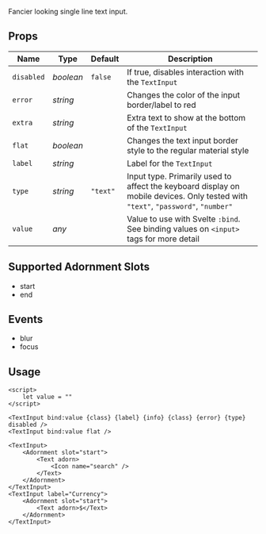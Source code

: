 Fancier looking single line text input.

## Props
| Name | Type | Default | Description |
| --- | --- | --- | --- |
| `disabled` | _boolean_ | `false` | If true, disables interaction with the `TextInput`
| `error` | _string_ | | Changes the color of the input border/label to red
| `extra` | _string_ | | Extra text to show at the bottom of the `TextInput`
| `flat` | _boolean_ | | Changes the text input border style to the regular material style
| `label` | _string_ | | Label for the `TextInput`
| `type` | _string_ | `"text"` | Input type. Primarily used to affect the keyboard display on mobile devices. Only tested with `"text"`, `"password"`, `"number"`
| `value` | _any_ | | Value to use with Svelte `:bind`. See binding values on `<input>` tags for more detail

## Supported Adornment Slots
- start
- end

## Events
- blur
- focus

## Usage
```svelte
<script>
    let value = ""
</script>

<TextInput bind:value {class} {label} {info} {class} {error} {type} disabled />
<TextInput bind:value flat />

<TextInput>
    <Adornment slot="start">
        <Text adorn>
            <Icon name="search" />
        </Text>
    </Adornment>
</TextInput>
<TextInput label="Currency">
    <Adornment slot="start">
        <Text adorn>$</Text>
    </Adornment>
</TextInput>
```
